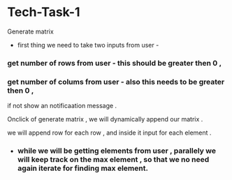 # Tech-Task-1
Generate matrix 

- first thing we need to take two inputs from user - 

###  get number of rows from user  - this should be greater then 0 , 
###  get number of colums from user - also this needs to be greater then 0 , 

  if not show an notificaation message . 

  Onclick of generate matrix , we will dynamically append our matrix . 

  we will append row for each row , and inside it input for each element . 

-  ### while we will be getting elements from user , parallely we will keep track on the max element , so that we no need again iterate for finding max element. 

  
